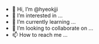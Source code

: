 - 👋 Hi, I’m @hyeokjji
- 👀 I’m interested in ...
- 🌱 I’m currently learning ...
- 💞️ I’m looking to collaborate on ...
- 📫 How to reach me ...

<!---
hyeokjji/hyeokjji is a ✨ special ✨ repository because its `README.md` (this file) appears on your GitHub profile.
You can click the Preview link to take a look at your changes.
--->
